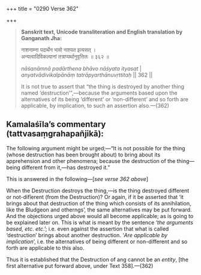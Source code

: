 +++
title = "0290 Verse 362"

+++
> **Sanskrit text, Unicode transliteration and English translation by Ganganath Jha:** 
>
> नाशनाम्ना पदार्थेन भावो नाश्यत इत्यसत् ।  
> अन्यत्वादिविकल्पानां तत्राप्यर्थानुवृत्तितः ॥ ३६२ ॥ 
>
> *nāśanāmnā padārthena bhāvo nāśyata ityasat* \|  
> *anyatvādivikalpānāṃ tatrāpyarthānuvṛttitaḥ* \|\| 362 \|\| 
>
> It is not true to assert that “the thing is destroyed by another thing named ‘destruction’”,—because the arguments based upon the alternatives of its being ‘different’ or ‘non-different’ and so forth are applicable, by implication, to such an assertion also.—(362)



## Kamalaśīla’s commentary (tattvasaṃgrahapañjikā):

The following argument might be urged;—“It is not possible for the thing (whose destruction has been brought about) to bring about its apprehension and other phenomena; because the destruction of the thing—being different from it,—has destroyed it.”

This is answered in the following—[*see verse 362 above*]

When the Destruction destroys the thing,—is the thing destroyed different or not-difîerent (from the Destruction)? Or again, if it be asserted that ‘it brings about that destruction of the thing which consists of its annihilation, like the Bludgeon and otherngs’, the same alternatives may be put forward. And the objections urged above would all become applicable; as is going to be explained later on. This is what is meant by the sentence ‘*the arguments based, etc*. *etc*.’; i.e. even against the assertion that what is called ‘destruction’ brings about another destruction. ‘*Are applicable by implication*’, i.e. the alternatives of being different or non-different and so forth are applicable to this also.

Thus it is established that the Destruction of ang cannot be an *entity*, [the first alternative put forward above, under Text 358].—(362)


